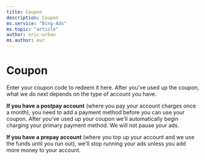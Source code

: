 ```yaml
---
title: Coupon
description: Coupon
ms.service: "Bing-Ads"
ms.topic: "article"
author: eric-urban
ms.author: eur
---
```


# Coupon

Enter your coupon code to redeem it here. After you've used up the coupon, what we do next depends on the type of account you have.

**If you have a postpay account**  (where you pay your account charges once a month), you need to add a payment method before you can use your coupon. After you've used up your coupon we'll automatically begin charging your primary payment method. We will not pause your ads.

**If you have a prepay account**  (where you top up your account and we use the funds until you run out), we'll stop running your ads unless you add more money to your account.


